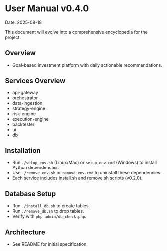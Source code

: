 # User Manual v0.4.0

Date: 2025-08-18

This document will evolve into a comprehensive encyclopedia for the project.

## Overview
- Goal-based investment platform with daily actionable recommendations.

## Services Overview
- api-gateway
- orchestrator
- data-ingestion
- strategy-engine
- risk-engine
- execution-engine
- backtester
- ui
- db

## Installation
- Run `./setup_env.sh` (Linux/Mac) or `setup_env.cmd` (Windows) to install Python dependencies.
- Use `./remove_env.sh` or `remove_env.cmd` to uninstall these dependencies.
- Each service includes install.sh and remove.sh scripts (v0.2.0).

## Database Setup
- Run `./install_db.sh` to create tables.
- Run `./remove_db.sh` to drop tables.
- Verify with `php admin/db_check.php`.

## Architecture
- See README for initial specification.
